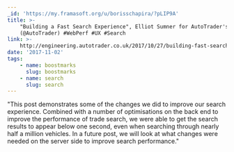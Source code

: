 ```yaml
---
_id: 'https://my.framasoft.org/u/borisschapira/?pLIP9A'
title: >-
    "Building a Fast Search Experience", Elliot Sumner for AutoTrader's Blog
    (@AutoTrader) #WebPerf #UX #Search
link: >-
    http://engineering.autotrader.co.uk/2017/10/27/building-fast-search-experience.html
date: '2017-11-02'
tags:
    - name: boostmarks
      slug: boostmarks
    - name: search
      slug: search
---
```


<div class="markdown"><p>&quot;This post demonstrates some of the changes we did to improve our search experience. Combined with a number of optimisations on the back end to improve the performance of trade search, we were able to get the search results to appear below one second, even when searching through nearly half a million vehicles. In a future post, we will look at what changes were needed on the server side to improve search performance.&quot;
</p></div>
